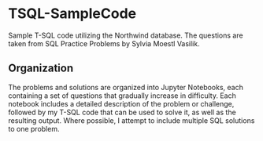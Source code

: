 # TSQL-SampleCode
Sample T-SQL code utilizing the Northwind database. The questions are taken from SQL Practice Problems by Sylvia Moestl Vasilik. 

## Organization
The problems and solutions are organized into Jupyter Notebooks, each containing a set of questions that gradually increase in difficulty. Each notebook includes a detailed description of the problem or challenge, followed by my T-SQL code that can be used to solve it, as well as the resulting output. Where possible, I attempt to include multiple SQL solutions to one problem.
